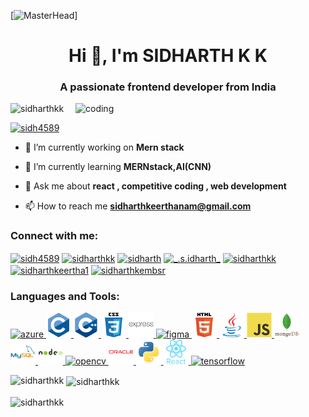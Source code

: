[![MasterHead](https://media.licdn.com/dms/image/C5616AQEJLVqF_Gch4w/profile-displaybackgroundimage-shrink_200_800/0/1659255577109?e=2147483647&v=beta&t=EAg2Rw_IeNbz9BKWKTOyVnr2dSVSh3nx_OdYmxPPPSk)]

<h1 align="center">Hi 👋, I'm SIDHARTH K K</h1>
<h3 align="center">A passionate frontend developer from India</h3>
<img align="right" alt="coding" width="400" src="https://cdn.dribbble.com/users/1708816/screenshots/15637256/media/f9826f0af8a49462f048262a8502035b.gif">

<p align="left"> <img src="https://komarev.com/ghpvc/?username=sidharthkk&label=Profile%20views&color=0e75b6&style=flat" alt="sidharthkk" /> </p>

<p align="left"> <a href="https://twitter.com/sidh4589" target="blank"><img src="https://img.shields.io/twitter/follow/sidh4589?logo=twitter&style=for-the-badge" alt="sidh4589" /></a> </p>

- 🔭 I’m currently working on **Mern stack**

- 🌱 I’m currently learning **MERNstack,AI(CNN)**

- 💬 Ask me about **react , competitive coding , web development**

- 📫 How to reach me **sidharthkeerthanam@gmail.com**

<h3 align="left">Connect with me:</h3>
<p align="left">
<a href="https://twitter.com/sidh4589" target="blank"><img align="center" src="https://raw.githubusercontent.com/rahuldkjain/github-profile-readme-generator/master/src/images/icons/Social/twitter.svg" alt="sidh4589" height="30" width="40" /></a>
<a href="https://linkedin.com/in/sidharthkk" target="blank"><img align="center" src="https://raw.githubusercontent.com/rahuldkjain/github-profile-readme-generator/master/src/images/icons/Social/linked-in-alt.svg" alt="sidharthkk" height="30" width="40" /></a>
<a href="https://fb.com/sidharth" target="blank"><img align="center" src="https://raw.githubusercontent.com/rahuldkjain/github-profile-readme-generator/master/src/images/icons/Social/facebook.svg" alt="sidharth" height="30" width="40" /></a>
<a href="https://instagram.com/_.s.idharth_" target="blank"><img align="center" src="https://raw.githubusercontent.com/rahuldkjain/github-profile-readme-generator/master/src/images/icons/Social/instagram.svg" alt="_.s.idharth_" height="30" width="40" /></a>
<a href="https://www.codechef.com/users/sidharthkk" target="blank"><img align="center" src="https://cdn.jsdelivr.net/npm/simple-icons@3.1.0/icons/codechef.svg" alt="sidharthkk" height="30" width="40" /></a>
<a href="https://www.hackerrank.com/sidharthkeertha1" target="blank"><img align="center" src="https://raw.githubusercontent.com/rahuldkjain/github-profile-readme-generator/master/src/images/icons/Social/hackerrank.svg" alt="sidharthkeertha1" height="30" width="40" /></a>
<a href="https://auth.geeksforgeeks.org/user/sidharthkembsr" target="blank"><img align="center" src="https://raw.githubusercontent.com/rahuldkjain/github-profile-readme-generator/master/src/images/icons/Social/geeks-for-geeks.svg" alt="sidharthkembsr" height="30" width="40" /></a>
</p>

<h3 align="left">Languages and Tools:</h3>
<p align="left"> <a href="https://azure.microsoft.com/en-in/" target="_blank" rel="noreferrer"> <img src="https://www.vectorlogo.zone/logos/microsoft_azure/microsoft_azure-icon.svg" alt="azure" width="40" height="40"/> </a> <a href="https://www.cprogramming.com/" target="_blank" rel="noreferrer"> <img src="https://raw.githubusercontent.com/devicons/devicon/master/icons/c/c-original.svg" alt="c" width="40" height="40"/> </a> <a href="https://www.w3schools.com/cpp/" target="_blank" rel="noreferrer"> <img src="https://raw.githubusercontent.com/devicons/devicon/master/icons/cplusplus/cplusplus-original.svg" alt="cplusplus" width="40" height="40"/> </a> <a href="https://www.w3schools.com/css/" target="_blank" rel="noreferrer"> <img src="https://raw.githubusercontent.com/devicons/devicon/master/icons/css3/css3-original-wordmark.svg" alt="css3" width="40" height="40"/> </a> <a href="https://expressjs.com" target="_blank" rel="noreferrer"> <img src="https://raw.githubusercontent.com/devicons/devicon/master/icons/express/express-original-wordmark.svg" alt="express" width="40" height="40"/> </a> <a href="https://www.figma.com/" target="_blank" rel="noreferrer"> <img src="https://www.vectorlogo.zone/logos/figma/figma-icon.svg" alt="figma" width="40" height="40"/> </a> <a href="https://www.w3.org/html/" target="_blank" rel="noreferrer"> <img src="https://raw.githubusercontent.com/devicons/devicon/master/icons/html5/html5-original-wordmark.svg" alt="html5" width="40" height="40"/> </a> <a href="https://www.java.com" target="_blank" rel="noreferrer"> <img src="https://raw.githubusercontent.com/devicons/devicon/master/icons/java/java-original.svg" alt="java" width="40" height="40"/> </a> <a href="https://developer.mozilla.org/en-US/docs/Web/JavaScript" target="_blank" rel="noreferrer"> <img src="https://raw.githubusercontent.com/devicons/devicon/master/icons/javascript/javascript-original.svg" alt="javascript" width="40" height="40"/> </a> <a href="https://www.mongodb.com/" target="_blank" rel="noreferrer"> <img src="https://raw.githubusercontent.com/devicons/devicon/master/icons/mongodb/mongodb-original-wordmark.svg" alt="mongodb" width="40" height="40"/> </a> <a href="https://www.mysql.com/" target="_blank" rel="noreferrer"> <img src="https://raw.githubusercontent.com/devicons/devicon/master/icons/mysql/mysql-original-wordmark.svg" alt="mysql" width="40" height="40"/> </a> <a href="https://nodejs.org" target="_blank" rel="noreferrer"> <img src="https://raw.githubusercontent.com/devicons/devicon/master/icons/nodejs/nodejs-original-wordmark.svg" alt="nodejs" width="40" height="40"/> </a> <a href="https://opencv.org/" target="_blank" rel="noreferrer"> <img src="https://www.vectorlogo.zone/logos/opencv/opencv-icon.svg" alt="opencv" width="40" height="40"/> </a> <a href="https://www.oracle.com/" target="_blank" rel="noreferrer"> <img src="https://raw.githubusercontent.com/devicons/devicon/master/icons/oracle/oracle-original.svg" alt="oracle" width="40" height="40"/> </a> <a href="https://www.python.org" target="_blank" rel="noreferrer"> <img src="https://raw.githubusercontent.com/devicons/devicon/master/icons/python/python-original.svg" alt="python" width="40" height="40"/> </a> <a href="https://reactjs.org/" target="_blank" rel="noreferrer"> <img src="https://raw.githubusercontent.com/devicons/devicon/master/icons/react/react-original-wordmark.svg" alt="react" width="40" height="40"/> </a> <a href="https://www.tensorflow.org" target="_blank" rel="noreferrer"> <img src="https://www.vectorlogo.zone/logos/tensorflow/tensorflow-icon.svg" alt="tensorflow" width="40" height="40"/> </a> </p>

<p><img align="left" src="https://github-readme-stats.vercel.app/api/top-langs?username=sidharthkk&show_icons=true&locale=en&layout=compact" alt="sidharthkk" /></p>

<p>&nbsp;<img align="center" src="https://github-readme-stats.vercel.app/api?username=sidharthkk&show_icons=true&locale=en" alt="sidharthkk" /></p>

<p><img align="center" src="https://github-readme-streak-stats.herokuapp.com/?user=sidharthkk&" alt="sidharthkk" /></p>
